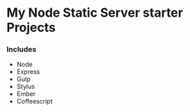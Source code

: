 # My Node Static Server starter Projects

### Includes
* Node
* Express
* Gulp
* Stylus
* Ember
* Coffeescript

